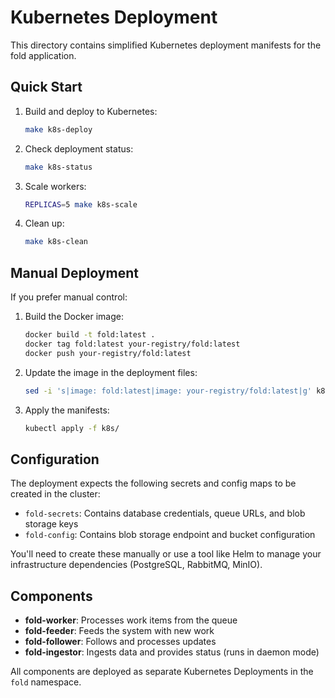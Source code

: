 # Kubernetes Deployment

This directory contains simplified Kubernetes deployment manifests for the fold application.

## Quick Start

1. Build and deploy to Kubernetes:
   ```bash
   make k8s-deploy
   ```

2. Check deployment status:
   ```bash
   make k8s-status
   ```

3. Scale workers:
   ```bash
   REPLICAS=5 make k8s-scale
   ```

4. Clean up:
   ```bash
   make k8s-clean
   ```

## Manual Deployment

If you prefer manual control:

1. Build the Docker image:
   ```bash
   docker build -t fold:latest .
   docker tag fold:latest your-registry/fold:latest
   docker push your-registry/fold:latest
   ```

2. Update the image in the deployment files:
   ```bash
   sed -i 's|image: fold:latest|image: your-registry/fold:latest|g' k8s/*-deployment.yaml
   ```

3. Apply the manifests:
   ```bash
   kubectl apply -f k8s/
   ```

## Configuration

The deployment expects the following secrets and config maps to be created in the cluster:

- `fold-secrets`: Contains database credentials, queue URLs, and blob storage keys
- `fold-config`: Contains blob storage endpoint and bucket configuration

You'll need to create these manually or use a tool like Helm to manage your infrastructure dependencies (PostgreSQL, RabbitMQ, MinIO).

## Components

- **fold-worker**: Processes work items from the queue
- **fold-feeder**: Feeds the system with new work
- **fold-follower**: Follows and processes updates
- **fold-ingestor**: Ingests data and provides status (runs in daemon mode)

All components are deployed as separate Kubernetes Deployments in the `fold` namespace.